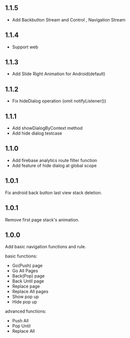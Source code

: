 ## 1.1.5
* Add Backbutton Stream and Control , Navigation Stream

## 1.1.4
* Support web

## 1.1.3
* Add Slide Right Animation for Android(default)

## 1.1.2
* Fix hideDialog operation (omit notifyListener())
 
## 1.1.1
* Add showDialogByContext method
* Add hide dialog testcase

## 1.1.0
* Add firebase analytics route filter function
* Add feature of hide dialog at global scope

## 1.0.1
Fix android back button last view stack deletion. 

## 1.0.1
Remove first page stack's animation.

## 1.0.0
Add basic navigation functions and rule.

basic functions:
* Go(Push) page
* Go All Pages
* Back(Pop) page
* Back Until page
* Replace page
* Replace All pages
* Show pop up
* Hide pop up

advanced functions:
* Push All
* Pop Until
* Replace All